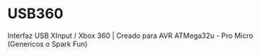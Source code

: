# USB360
Interfaz USB XInput / Xbox 360 | Creado para AVR ATMega32u - Pro Micro (Genericos o Spark Fun)
